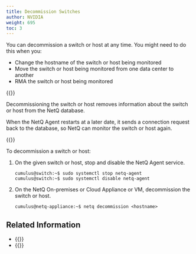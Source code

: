 ```yaml
---
title: Decommission Switches
author: NVIDIA
weight: 695
toc: 3
---
```

You can decommission a switch or host at any time. You might need to do this when you:

- Change the hostname of the switch or host being monitored
- Move the switch or host being monitored from one data center to
another
- RMA the switch or host being monitored

{{<notice note>}}

Decommissioning the switch or host removes information about the switch or host from the NetQ database.

When the NetQ Agent restarts at a later date, it sends a connection request back to the database, so NetQ can monitor the switch or host again.

{{</notice>}}

To decommission a switch or host:

1. On the given switch or host, stop and disable the NetQ Agent service.

    ```
    cumulus@switch:~$ sudo systemctl stop netq-agent
    cumulus@switch:~$ sudo systemctl disable netq-agent
    ```

2. On the NetQ On-premises or Cloud Appliance or VM, decommission the switch or host.

    ```
    cumulus@netq-appliance:~$ netq decommission <hostname>
    ```

## Related Information

- {{<link title="Manage NetQ Agents">}}
- {{<link title="Uninstall NetQ">}}
